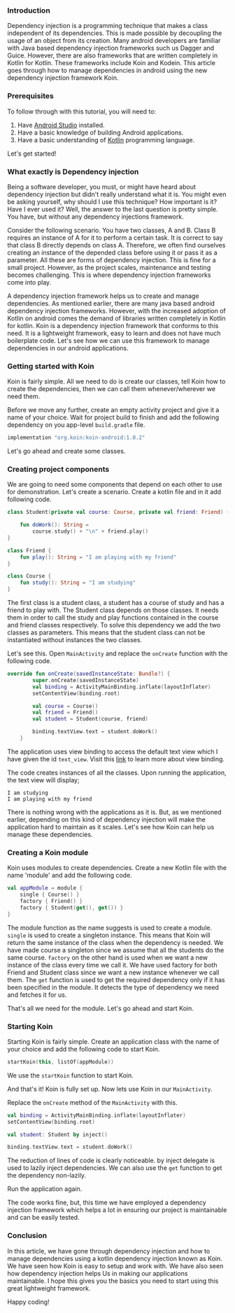 ### Introduction
Dependency injection is a programming technique that makes a class independent of its dependencies. This is made possible by decoupling the usage of an object from its creation. Many android developers are familiar with Java based dependency injection frameworks such us Dagger and Guice. However, there are also frameworks that are written completely in Kotlin for Kotlin. These frameworks include Koin and Kodein. This article goes through how to manage dependencies in android using the new dependency injection framework Koin.

### Prerequisites 
To follow through with this tutorial, you will need to:
  1. Have [Android Studio](https://developer.android.com/studio) installed.
  2. Have a basic knowledge of building Android applications.
  3. Have a basic understanding of [Kotlin](/engineering-education/kotlin-collections/) programming language.

Let's get started!

### What exactly is Dependency injection
Being a software developer, you must, or might have heard about dependency injection but didn't really understand what it is. You might even be asking yourself, why should I use this technique? How important is it? Have I ever used it? Well, the answer to the last question is pretty simple. You have, but without any dependency injections framework.

Consider the following scenario. You have two classes, A and B. Class B requires an instance of A for it to perform a certain task. It is correct to say that class B directly depends on class A. Therefore, we often find ourselves creating an instance of the depended class before using it or pass it as a parameter. All these are forms of dependency injection. This is fine for a small project. However, as the project scales, maintenance and testing becomes challenging. This is where dependency injection frameworks come into play.

A dependency injection framework helps us to create and manage dependencies. As mentioned earlier, there are many java based android dependency injection frameworks. However, with the increased adoption of Kotlin on android comes the demand of libraries written completely in Kotlin for kotlin. Koin is a dependency injection framework that conforms to this need. It is a lightweight framework, easy to learn and does not have much boilerplate code. Let's see how we can use this framework to manage dependencies in our android applications.

### Getting started with Koin
Koin is fairly simple. All we need to do is create our classes, tell Koin how to create the dependencies, then we can call them whenever/wherever we need them. 

Before we move any further, create an empty activity project and give it a name of your choice. Wait for project build to finish and add the following dependency on you app-level `build.gradle` file.

```bash
implementation "org.koin:koin-android:1.0.2"
```

Let's go ahead and create some classes.

### Creating project components
We are going to need some components that depend on each other to use for demonstration. Let's create a scenario. Create a kotlin file and in it add following code.

```Kotlin
class Student(private val course: Course, private val friend: Friend) {

    fun doWork(): String =
        course.study() + "\n" + friend.play()
}

class Friend {
    fun play(): String = "I am playing with my friend"
}

class Course {
    fun study(): String = "I am studying"
}
```

The first class is a student class, a student has a course of study and has a friend to play with. The Student class depends on those classes. It needs them in order to call the study and play functions contained in the course and friend classes respectively. To solve this dependency we add the two classes as parameters. This means that the student class can not be instantiated without instances the two classes.

Let's see this. Open `MainActivity` and replace the `onCreate` function with the following code.

```Kotlin
override fun onCreate(savedInstanceState: Bundle?) {
        super.onCreate(savedInstanceState)
        val binding = ActivityMainBinding.inflate(layoutInflater)
        setContentView(binding.root)

        val course = Course()
        val friend = Friend()
        val student = Student(course, friend)

        binding.textView.text = student.doWork()
    }
```

The application uses view binding to access the default text view which I have given the id `text_view`. Visit this [link]() to learn  more about view binding.

The code creates instances of all the classes. Upon running the application, the text view will display;
```
I am studying
I am playing with my friend
```
There is nothing wrong with the applications as it is. But, as we mentioned earlier, depending on this kind of dependency injection will make the application hard to maintain as it scales. Let's see how Koin can help us manage these dependencies.

### Creating a Koin module
Koin uses modules to create dependencies. Create a new Kotlin file with the name 'module' and add the following code.

```Kotlin
val appModule = module {
    single { Course() }
    factory { Friend() }
    factory { Student(get(), get()) }
}
```
The module function as the name suggests is used to create a module. `single` is used to create a singleton instance. This means that Koin will return the same instance of the class when the dependency is needed. We have made course a singleton since we assume that all the students do the same course. `factory` on the other hand is used when we want a new instance of the class every time we call it. We have used factory for both Friend and Student class since we want a new instance whenever we call them. The `get` function is used to get the required dependency only if it has been specified in the module. It detects the type of dependency we need and fetches it for us.

That's all we need for the module. Let's go ahead and start Koin.

### Starting Koin
Starting Koin is fairly simple. Create an application class with the name of your choice and add the following code to start Koin.
```Kotlin
startKoin(this, listOf(appModule))
```
We use the `startKoin` function to start Koin. 

And that's it! Koin is fully set up. Now lets use Koin in our `MainActivity`. 

Replace the `onCreate` method of the `MainActivity` with this.
```Kotlin
val binding = ActivityMainBinding.inflate(layoutInflater)
setContentView(binding.root)

val student: Student by inject()

binding.textView.text = student.doWork()
```

The reduction of lines of code is clearly noticeable. by inject delegate is used to lazily inject dependencies. We can also use the `get` function to get the dependency non-lazily.

Run the application again. 

The code works fine, but, this time we have employed a dependency injection framework which helps a lot in ensuring our project is maintainable and can be easily tested.

### Conclusion
In this article, we have gone through dependency injection and how to manage dependencies using a kotlin dependency injection known as Koin. We have seen how Koin is easy to setup and work with. We have also seen how dependency injection helps Us in making our applications maintainable. I hope this gives you the basics you need to start using this great lightweight framework.

Happy coding!